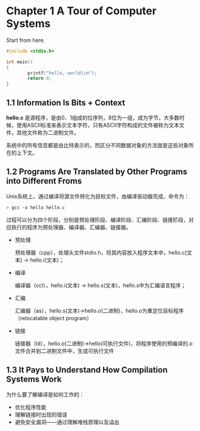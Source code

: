 # Chapter 1 A Tour of Computer Systems

Start from here.

```c
#include <stdio.h>

int main()
{
		printf("hello, world\\n");
		return 0;
}
```

## 1.1 Information Is Bits + Context

**hello.c** 是源程序，是由0、1组成的位序列，8位为一组，成为字节。大多数时候，使用ASCII标准来表示文本字符，只有ASCII字符构成的文件被称为文本文件，其他文件称为二进制文件。

系统中的所有信息都是由比特表示的，而区分不同数据对象的方法就是这些对象所在的上下文。

## 1.2 Programs Are Translated by Other Programs into Different Froms

Unix系统上，通过编译将源文件转化为目标文件，由编译驱动器完成，命令为：

```bash
> gcc -o hello hello.c
```

过程可以分为四个阶段，分别是预处理阶段、编译阶段、汇编阶段、链接阶段，对应执行的程序为预处理器、编译器、汇编器、链接器。

- 预处理

  预处理器（cpp），处理头文件stdio.h，将其内容放入程序文本中，hello.c(文本) → hello.i(文本)；

- 编译

  编译器（ccl），hello.i(文本) → hello.s(文本)，hello.s中为汇编语言程序；

- 汇编

  汇编器（as），hello.s(文本)→hello.o(二进制)，hello.o为重定位目标程序（relocatable object program）

- 链接

  链接器（ld），hello.o(二进制)→hello(可执行文件)，将程序使用的预编译的.o文件合并到二进制文件中，生成可执行文件

## 1.3 It Pays to Understand How Compilation Systems Work

为什么要了解编译是如何工作的：

- 优化程序性能
- 理解链接时出现的错误
- 避免安全漏洞——通过理解堆栈原理以及溢出